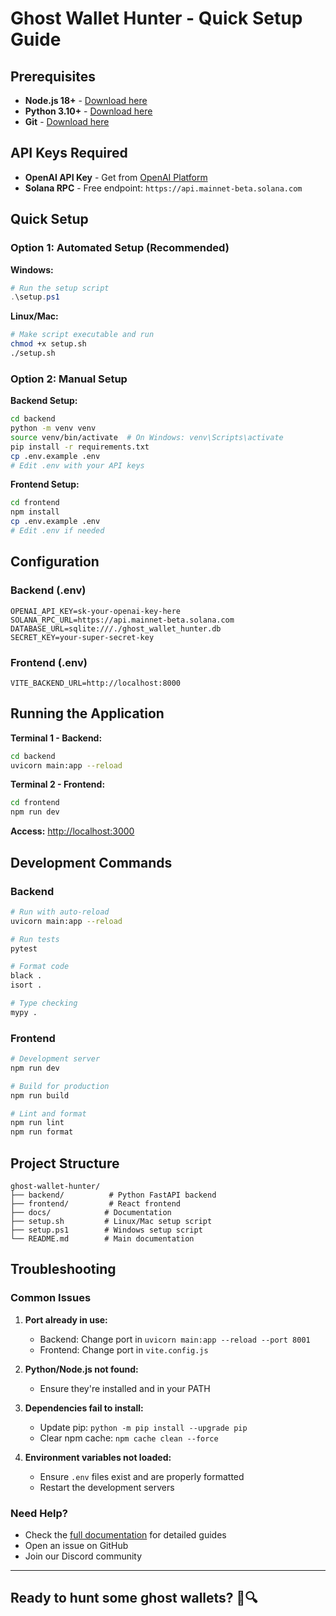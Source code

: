 # Ghost Wallet Hunter - Quick Setup Guide

## Prerequisites

- **Node.js 18+** - [Download here](https://nodejs.org/)
- **Python 3.10+** - [Download here](https://www.python.org/downloads/)
- **Git** - [Download here](https://git-scm.com/)

## API Keys Required

- **OpenAI API Key** - Get from [OpenAI Platform](https://platform.openai.com/api-keys)
- **Solana RPC** - Free endpoint: `https://api.mainnet-beta.solana.com`

## Quick Setup

### Option 1: Automated Setup (Recommended)

**Windows:**

```powershell
# Run the setup script
.\setup.ps1
```

**Linux/Mac:**

```bash
# Make script executable and run
chmod +x setup.sh
./setup.sh
```

### Option 2: Manual Setup

**Backend Setup:**

```bash
cd backend
python -m venv venv
source venv/bin/activate  # On Windows: venv\Scripts\activate
pip install -r requirements.txt
cp .env.example .env
# Edit .env with your API keys
```

**Frontend Setup:**

```bash
cd frontend
npm install
cp .env.example .env
# Edit .env if needed
```

## Configuration

### Backend (.env)

```env
OPENAI_API_KEY=sk-your-openai-key-here
SOLANA_RPC_URL=https://api.mainnet-beta.solana.com
DATABASE_URL=sqlite:///./ghost_wallet_hunter.db
SECRET_KEY=your-super-secret-key
```

### Frontend (.env)

```env
VITE_BACKEND_URL=http://localhost:8000
```

## Running the Application

**Terminal 1 - Backend:**

```bash
cd backend
uvicorn main:app --reload
```

**Terminal 2 - Frontend:**

```bash
cd frontend
npm run dev
```

**Access:** <http://localhost:3000>

## Development Commands

### Backend

```bash
# Run with auto-reload
uvicorn main:app --reload

# Run tests
pytest

# Format code
black .
isort .

# Type checking
mypy .
```

### Frontend

```bash
# Development server
npm run dev

# Build for production
npm run build

# Lint and format
npm run lint
npm run format
```

## Project Structure

```text
ghost-wallet-hunter/
├── backend/          # Python FastAPI backend
├── frontend/         # React frontend
├── docs/            # Documentation
├── setup.sh         # Linux/Mac setup script
├── setup.ps1        # Windows setup script
└── README.md        # Main documentation
```

## Troubleshooting

### Common Issues

1. **Port already in use:**
   - Backend: Change port in `uvicorn main:app --reload --port 8001`
   - Frontend: Change port in `vite.config.js`

2. **Python/Node.js not found:**
   - Ensure they're installed and in your PATH

3. **Dependencies fail to install:**
   - Update pip: `python -m pip install --upgrade pip`
   - Clear npm cache: `npm cache clean --force`

4. **Environment variables not loaded:**
   - Ensure `.env` files exist and are properly formatted
   - Restart the development servers

### Need Help?

- Check the [full documentation](docs/) for detailed guides
- Open an issue on GitHub
- Join our Discord community

---

## Ready to hunt some ghost wallets? 👻🔍
